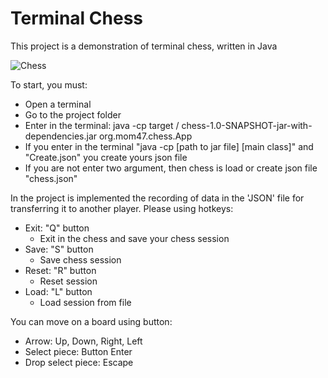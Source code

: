 # Terminal Chess

This project is a demonstration of terminal chess, written in Java

![Chess](https://user-images.githubusercontent.com/29877995/83978068-92c0cf80-a90d-11ea-9a01-76655bb58a65.png)

To start, you must:

- Open a terminal
- Go to the project folder
- Enter in the terminal: java -cp target / chess-1.0-SNAPSHOT-jar-with-dependencies.jar org.mom47.chess.App
- If you enter in the terminal "java -cp [path to jar file] [main class]" and "Create.json" you create yours json file
- If you are not enter two argument, then chess is load or create json file "chess.json"

In the project is implemented the recording of data in the 'JSON' file for transferring it to another player.
Please using hotkeys:

- Exit: "Q" button
    * Exit in the chess and save your chess session
- Save: "S" button
    * Save chess session
- Reset: "R" button
    * Reset session
- Load: "L" button
    * Load session from file

You can move on a board using button:

- Arrow: Up, Down, Right, Left
- Select piece: Button Enter
- Drop select piece: Escape
